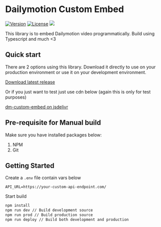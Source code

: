 # Dailymotion Custom Embed

[![Version](https://badge.fury.io/js/%40dmvs-apac%2Fdm-custom-embed.svg)](https://www.npmjs.com/package/@dmvs-apac/dm-custom-embed)
[![License](https://img.shields.io/github/license/DMVS-APAC/dm-custom-embed)](https://github.com/DMVS-APAC/dm-custom-embed/blob/master/LICENSE)
[![](https://data.jsdelivr.com/v1/package/npm/@dmvs-apac/dm-custom-embed/badge)](https://www.jsdelivr.com/package/npm/@dmvs-apac/dm-custom-embed)

This library is to embed Dailymotion video programmatically. Build using Typescript and much <3

## Quick start

There are 2 options using this library. Download it directly to use on your production environment or use it on your development environment. 

[Download latest release](https://github.com/DMVS-APAC/dm-custom-embed/releases)

Or if you just want to test just use cdn below (again this is only for test purposes)

[dm-custom-embed on jsdelivr](https://cdn.jsdelivr.net/npm/@dmvs-apac/dm-custom-embed/dist/dm-ce.min.js)

## Pre-requisite for Manual build

Make sure you have installed packages below:

1. NPM 
2. Git

## Getting Started

Create a `.env` file contain vars below
```
API_URL=https://your-custom-api-endpoint.com/
```

Start build
```bash
npm install
npm run dev // Build development source
npm run prod // Build production source
npm run deploy // Build both development and production
```




